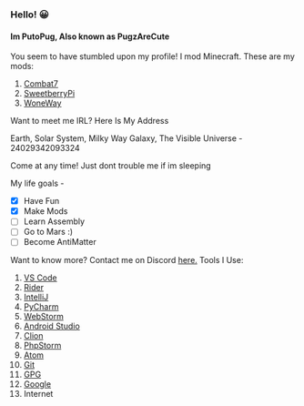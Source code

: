
### Hello! 😀

#### Im PutoPug, Also known as PugzAreCute

 You seem to have stumbled upon my profile!
I mod Minecraft. These are my mods:

 1. [Combat7](https://www.curseforge.com/minecraft/mc-mods/combat7)
 2. [SweetberryPi](https://www.curseforge.com/minecraft/mc-mods/sweetberrypi)
 3. [WoneWay](https://www.curseforge.com/minecraft/mc-mods/woneway)

Want to meet me IRL? Here Is My Address

Earth, Solar System, Milky Way Galaxy, The Visible Universe - 24029342093324

Come at any time! Just dont trouble me if im sleeping

My life goals - 

 - [x] Have Fun
 - [x] Make Mods
 - [ ] Learn Assembly
 - [ ] Go to Mars :)
 - [ ] Become AntiMatter

Want to know more? Contact me on Discord [here.](https://discord.gg/geNRqMu5XW)
Tools I Use:
 1. [VS Code](https://code.visualstudio.com/)
 2. [Rider](https://www.jetbrains.com/rider)
 3. [IntelliJ](https://www.jetbrains.com/idea/)
 4. [PyCharm](https://www.jetbrains.com/pycharm/)
 5. [WebStorm](https://www.jetbrains.com/webstorm/)
 6. [Android Studio](https://developer.android.com/studio)
 7. [Clion](https://www.jetbrains.com/clion/)
 8. [PhpStorm](https://www.jetbrains.com/phpstorm/)
 9. [Atom](https://atom.io/)
 10. [Git](https://git-scm.com/)
 11. [GPG](https://gnupg.org/)
 12. [Google](https://www.google.com/)
 13. Internet
 
